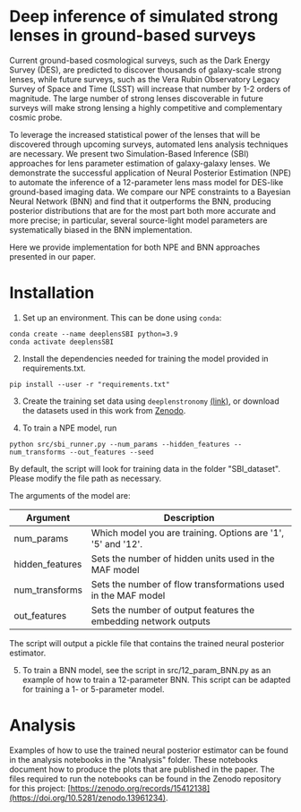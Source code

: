 # Deep inference of simulated strong lenses in ground-based surveys
Current ground-based cosmological surveys, such as the Dark Energy Survey (DES), are predicted to discover thousands of galaxy-scale strong lenses, while future surveys, such as the Vera Rubin Observatory Legacy Survey of Space and Time (LSST) will increase that number by 1-2 orders of magnitude.
The large number of strong lenses discoverable in future surveys will make strong lensing a highly competitive and complementary cosmic probe.

To leverage the increased statistical power of the lenses that will be discovered through upcoming surveys, automated lens analysis techniques are necessary. We present two Simulation-Based Inference (SBI) approaches for lens parameter estimation of galaxy-galaxy lenses. We demonstrate the successful application of Neural Posterior Estimation (NPE) to automate the inference of a 12-parameter lens mass model for DES-like ground-based imaging data. We compare our NPE constraints to a Bayesian Neural Network (BNN) and find that it outperforms the BNN, producing posterior distributions that are for the most part both more accurate and more precise; in particular, several source-light model parameters are systematically biased in the BNN implementation.

Here we provide implementation for both NPE and BNN approaches presented in our paper.

# Installation
1. Set up an environment. This can be done using `conda`:

```
conda create --name deeplensSBI python=3.9
conda activate deeplensSBI
```


2. Install the dependencies needed for training the model provided in requirements.txt. 
```
pip install --user -r "requirements.txt"
```

3. Create the training set data using `deeplenstronomy` [(link)](https://github.com/deepskies/deeplenstronomy/), or download the datasets used in this work from [Zenodo](https://zenodo.org/records/13961234?preview=1&token=eyJhbGciOiJIUzUxMiJ9.eyJpZCI6IjZmNzE5M2UzLTA3MTctNGJjNS1iOTVkLTA0ODEzNzQwZGUzZiIsImRhdGEiOnt9LCJyYW5kb20iOiJkNmRjNmYxNDZhMjZmYWYwYjc5ZjAwMDE3YmRjMWI5OSJ9.zm9UVtbKeTtl3Im8-P0P99lKEpgHLicSYmz8qHbvKGwBAq9ShijdJFcZjDXbkH4iAmZ04i7l1P7901ZaOFi02g). 

4. To train a NPE model, run
```
python src/sbi_runner.py --num_params --hidden_features --num_transforms --out_features --seed
```
By default, the script will look for training data in the folder "SBI_dataset". Please modify the file path as necessary. 

The arguments of the model are:

| Argument      | Description |
| ----------- | ----------- |
| num_params      | Which model you are training. Options are '1', '5' and '12'. |
| hidden_features   | Sets the number of hidden units used in the MAF model |
| num_transforms      | Sets the number of flow transformations used in the MAF model  |
| out_features   | Sets the number of output features the embedding network outputs |

The script will output a pickle file that contains the trained neural posterior estimator. 

5. To train a BNN model, see the script in src/12_param_BNN.py as an example of how to train a 12-parameter BNN. This script can be adapted for training a 1- or 5-parameter model.

# Analysis
Examples of how to use the trained neural posterior estimator can be found in the analysis notebooks in the "Analysis" folder. These notebooks document how to produce the plots that are published in the paper. The files required to run the notebooks can be found in the Zenodo repository for this project: [https://zenodo.org/records/15412138](https://doi.org/10.5281/zenodo.13961234).
